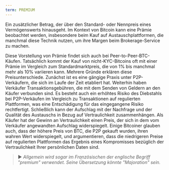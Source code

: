 ```yaml
---
term: PREMIUM
---
```


Ein zusätzlicher Betrag, der über den Standard- oder Nennpreis eines Vermögenswerts hinausgeht. Im Kontext von Bitcoin kann eine Prämie beobachtet werden, insbesondere beim Kauf auf Austauschplattformen, die manchmal diese Technik nutzen, um ihre Margen beim Brokerage-Service zu machen.

Diese Vorstellung von Prämie findet sich auch bei Peer-to-Peer-BTC-Käufen. Tatsächlich kommt der Kauf von nicht-KYC-Bitcoins oft mit einer Prämie im Vergleich zum Standardmarktpreis, die von 1% bis manchmal mehr als 10% variieren kann. Mehrere Gründe erklären diese Preisunterschiede. Zunächst ist es eine gängige Praxis unter P2P-Verkäufern, die sich im Laufe der Zeit etabliert hat. Weiterhin haben Verkäufer Transaktionsgebühren, die mit dem Senden von Geldern an den Käufer verbunden sind. Es besteht auch ein erhöhtes Risiko des Diebstahls bei P2P-Verkäufen im Vergleich zu Transaktionen auf regulierten Plattformen, was eine Entschädigung für das eingegangene Risiko rechtfertigt. Schließlich kann der Aufschlag mit der Nachfrage und der Qualität des Austauschs in Bezug auf Vertraulichkeit zusammenhängen. Als Käufer hat der Gewinn an Vertraulichkeit einen Preis, der sich in dem vom Verkäufer angewandten Aufschlag widerspiegelt. Einige Bitcoiner glauben auch, dass der höhere Preis von BTC, die P2P gekauft wurden, ihren wahren Wert widerspiegelt, und argumentieren, dass die niedrigeren Preise auf regulierten Plattformen das Ergebnis eines Kompromisses bezüglich der Vertraulichkeit Ihrer persönlichen Daten sind.

> ► *Allgemein wird sogar im Französischen der englische Begriff "premium" verwendet. Seine Übersetzung könnte "Majoration" sein.*
